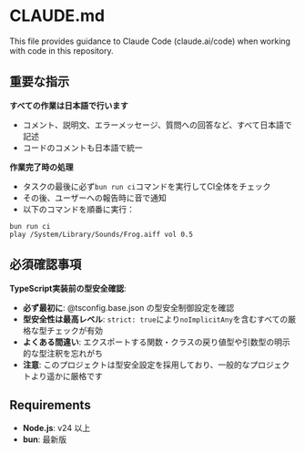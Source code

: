 # CLAUDE.md

This file provides guidance to Claude Code (claude.ai/code) when working with code in this repository.

## 重要な指示

**すべての作業は日本語で行います**
- コメント、説明文、エラーメッセージ、質問への回答など、すべて日本語で記述
- コードのコメントも日本語で統一

**作業完了時の処理**
- タスクの最後に必ず`bun run ci`コマンドを実行してCI全体をチェック
- その後、ユーザーへの報告時に音で通知
- 以下のコマンドを順番に実行：

```shell
bun run ci
play /System/Library/Sounds/Frog.aiff vol 0.5
```

## 必須確認事項

**TypeScript実装前の型安全確認**:
- **必ず最初に**: @tsconfig.base.json の型安全制御設定を確認
- **型安全性は最高レベル**: `strict: true`により`noImplicitAny`を含むすべての厳格な型チェックが有効
- **よくある間違い**: エクスポートする関数・クラスの戻り値型や引数型の明示的な型注釈を忘れがち
- **注意**: このプロジェクトは型安全設定を採用しており、一般的なプロジェクトより遥かに厳格です

## Requirements

- **Node.js**: v24 以上
- **bun**: 最新版
